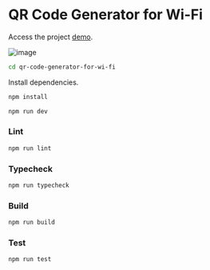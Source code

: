 # QR Code Generator for Wi-Fi

Access the project [demo](https://qrcodegeneratorforwifi.netlify.app/).

![image](https://github.com/mateusoli98/qr-code-generator-for-wi-fi/assets/39521693/45f7173f-5c1c-4440-9d9a-8a7a44deeda5)

```bash
cd qr-code-generator-for-wi-fi
```

Install dependencies.

```bash
npm install
```

```bash
npm run dev
```

### Lint

```bash
npm run lint
```

### Typecheck

```bash
npm run typecheck
```

### Build

```bash
npm run build
```

### Test

```bash
npm run test
```

